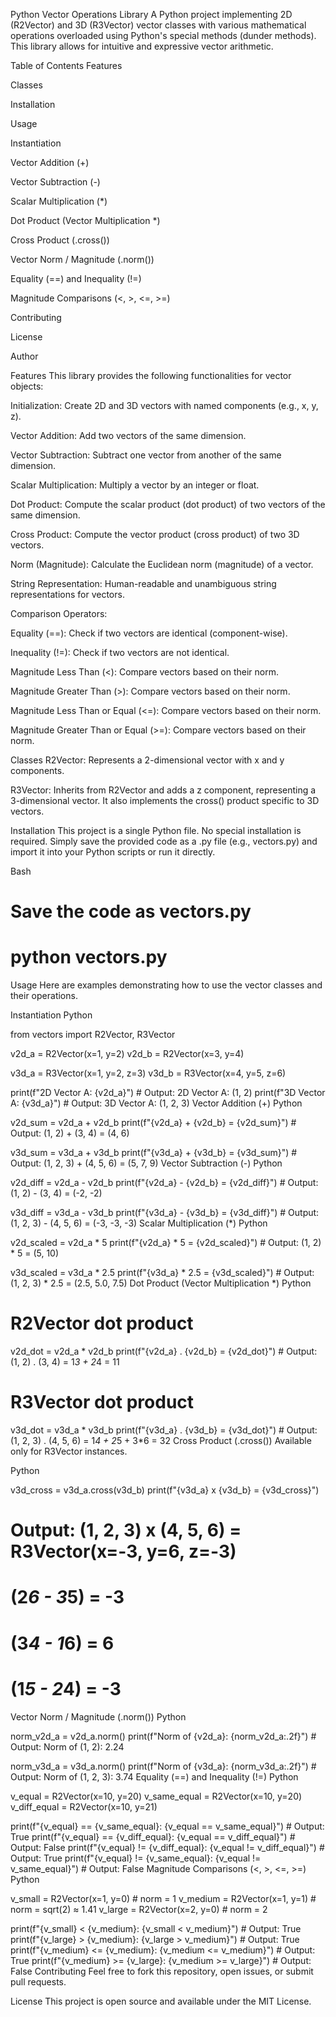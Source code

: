 Python Vector Operations Library
A Python project implementing 2D (R2Vector) and 3D (R3Vector) vector classes with various mathematical operations overloaded using Python's special methods (dunder methods). This library allows for intuitive and expressive vector arithmetic.

Table of Contents
Features

Classes

Installation

Usage

Instantiation

Vector Addition (+)

Vector Subtraction (-)

Scalar Multiplication (*)

Dot Product (Vector Multiplication *)

Cross Product (.cross())

Vector Norm / Magnitude (.norm())

Equality (==) and Inequality (!=)

Magnitude Comparisons (<, >, <=, >=)

Contributing

License

Author

Features
This library provides the following functionalities for vector objects:

Initialization: Create 2D and 3D vectors with named components (e.g., x, y, z).

Vector Addition: Add two vectors of the same dimension.

Vector Subtraction: Subtract one vector from another of the same dimension.

Scalar Multiplication: Multiply a vector by an integer or float.

Dot Product: Compute the scalar product (dot product) of two vectors of the same dimension.

Cross Product: Compute the vector product (cross product) of two 3D vectors.

Norm (Magnitude): Calculate the Euclidean norm (magnitude) of a vector.

String Representation: Human-readable and unambiguous string representations for vectors.

Comparison Operators:

Equality (==): Check if two vectors are identical (component-wise).

Inequality (!=): Check if two vectors are not identical.

Magnitude Less Than (<): Compare vectors based on their norm.

Magnitude Greater Than (>): Compare vectors based on their norm.

Magnitude Less Than or Equal (<=): Compare vectors based on their norm.

Magnitude Greater Than or Equal (>=): Compare vectors based on their norm.

Classes
R2Vector: Represents a 2-dimensional vector with x and y components.

R3Vector: Inherits from R2Vector and adds a z component, representing a 3-dimensional vector. It also implements the cross() product specific to 3D vectors.

Installation
This project is a single Python file. No special installation is required. Simply save the provided code as a .py file (e.g., vectors.py) and import it into your Python scripts or run it directly.

Bash

# Save the code as vectors.py
# python vectors.py
Usage
Here are examples demonstrating how to use the vector classes and their operations.

Instantiation
Python

from vectors import R2Vector, R3Vector

v2d_a = R2Vector(x=1, y=2)
v2d_b = R2Vector(x=3, y=4)

v3d_a = R3Vector(x=1, y=2, z=3)
v3d_b = R3Vector(x=4, y=5, z=6)

print(f"2D Vector A: {v2d_a}") # Output: 2D Vector A: (1, 2)
print(f"3D Vector A: {v3d_a}") # Output: 3D Vector A: (1, 2, 3)
Vector Addition (+)
Python

v2d_sum = v2d_a + v2d_b
print(f"{v2d_a} + {v2d_b} = {v2d_sum}") # Output: (1, 2) + (3, 4) = (4, 6)

v3d_sum = v3d_a + v3d_b
print(f"{v3d_a} + {v3d_b} = {v3d_sum}") # Output: (1, 2, 3) + (4, 5, 6) = (5, 7, 9)
Vector Subtraction (-)
Python

v2d_diff = v2d_a - v2d_b
print(f"{v2d_a} - {v2d_b} = {v2d_diff}") # Output: (1, 2) - (3, 4) = (-2, -2)

v3d_diff = v3d_a - v3d_b
print(f"{v3d_a} - {v3d_b} = {v3d_diff}") # Output: (1, 2, 3) - (4, 5, 6) = (-3, -3, -3)
Scalar Multiplication (*)
Python

v2d_scaled = v2d_a * 5
print(f"{v2d_a} * 5 = {v2d_scaled}") # Output: (1, 2) * 5 = (5, 10)

v3d_scaled = v3d_a * 2.5
print(f"{v3d_a} * 2.5 = {v3d_scaled}") # Output: (1, 2, 3) * 2.5 = (2.5, 5.0, 7.5)
Dot Product (Vector Multiplication *)
Python

# R2Vector dot product
v2d_dot = v2d_a * v2d_b
print(f"{v2d_a} . {v2d_b} = {v2d_dot}") # Output: (1, 2) . (3, 4) = 1*3 + 2*4 = 11

# R3Vector dot product
v3d_dot = v3d_a * v3d_b
print(f"{v3d_a} . {v3d_b} = {v3d_dot}") # Output: (1, 2, 3) . (4, 5, 6) = 1*4 + 2*5 + 3*6 = 32
Cross Product (.cross())
Available only for R3Vector instances.

Python

v3d_cross = v3d_a.cross(v3d_b)
print(f"{v3d_a} x {v3d_b} = {v3d_cross}")
# Output: (1, 2, 3) x (4, 5, 6) = R3Vector(x=-3, y=6, z=-3)
# (2*6 - 3*5) = -3
# (3*4 - 1*6) = 6
# (1*5 - 2*4) = -3
Vector Norm / Magnitude (.norm())
Python

norm_v2d_a = v2d_a.norm()
print(f"Norm of {v2d_a}: {norm_v2d_a:.2f}") # Output: Norm of (1, 2): 2.24

norm_v3d_a = v3d_a.norm()
print(f"Norm of {v3d_a}: {norm_v3d_a:.2f}") # Output: Norm of (1, 2, 3): 3.74
Equality (==) and Inequality (!=)
Python

v_equal = R2Vector(x=10, y=20)
v_same_equal = R2Vector(x=10, y=20)
v_diff_equal = R2Vector(x=10, y=21)

print(f"{v_equal} == {v_same_equal}: {v_equal == v_same_equal}") # Output: True
print(f"{v_equal} == {v_diff_equal}: {v_equal == v_diff_equal}") # Output: False
print(f"{v_equal} != {v_diff_equal}: {v_equal != v_diff_equal}") # Output: True
print(f"{v_equal} != {v_same_equal}: {v_equal != v_same_equal}") # Output: False
Magnitude Comparisons (<, >, <=, >=)
Python

v_small = R2Vector(x=1, y=0) # norm = 1
v_medium = R2Vector(x=1, y=1) # norm = sqrt(2) ≈ 1.41
v_large = R2Vector(x=2, y=0) # norm = 2

print(f"{v_small} < {v_medium}: {v_small < v_medium}")   # Output: True
print(f"{v_large} > {v_medium}: {v_large > v_medium}")   # Output: True
print(f"{v_medium} <= {v_medium}: {v_medium <= v_medium}") # Output: True
print(f"{v_medium} >= {v_large}: {v_medium >= v_large}")   # Output: False
Contributing
Feel free to fork this repository, open issues, or submit pull requests.

License
This project is open source and available under the MIT License.